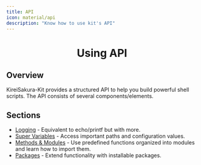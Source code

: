 ```yaml
---
title: API
icon: material/api
description: "Know how to use kit's API"
---
```


<h1 align="center"><b>Using API</b></h1>

## **Overview**

KireiSakura-Kit provides a structured API to help you build powerful shell scripts. The API consists of several components/elements.

## **Sections**

- [Logging](./logging.md) - Equivalent to echo/printf but with more.
- [Super Variables](./super-vars.md) - Access important paths and configuration values.
- [Methods & Modules](./methods-modules.md) - Use predefined functions organized into modules and learn how to import them.
- [Packages](./packages.md) - Extend functionality with installable packages.
